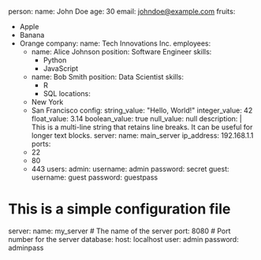 person:
  name: John Doe
  age: 30
  email: johndoe@example.com
fruits:
  - Apple
  - Banana
  - Orange
company:
  name: Tech Innovations Inc.
  employees:
    - name: Alice Johnson
      position: Software Engineer
      skills:
        - Python
        - JavaScript
    - name: Bob Smith
      position: Data Scientist
      skills:
        - R
        - SQL
  locations:
    - New York
    - San Francisco
config:
  string_value: "Hello, World!"
  integer_value: 42
  float_value: 3.14
  boolean_value: true
  null_value: null
description: |
  This is a multi-line string
  that retains line breaks.
  It can be useful for longer text blocks.
server:
  name: main_server
  ip_address: 192.168.1.1
  ports:
    - 22
    - 80
    - 443
  users:
    admin:
      username: admin
      password: secret
    guest:
      username: guest
      password: guestpass
# This is a simple configuration file
server:
  name: my_server  # The name of the server
  port: 8080  # Port number for the server
  database:
    host: localhost
    user: admin
    password: adminpass
